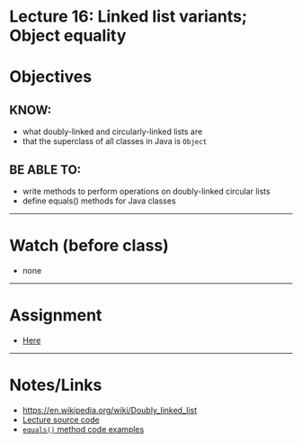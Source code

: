 # Lecture 16: Linked list variants; Object equality

# Objectives

## KNOW:
- what doubly-linked and circularly-linked lists are
- that the superclass of all classes in Java is `Object`
  
## BE ABLE TO:
- write methods to perform operations on doubly-linked circular lists
- define equals() methods for Java classes


---
# Watch (before class)

- none

---
# Assignment

- [Here](work/hw170.md)


---
# Notes/Links

- https://en.wikipedia.org/wiki/Doubly_linked_list
- [Lecture source code](final/)
- [`equals()` method code examples](../lec175-equality/final/)


